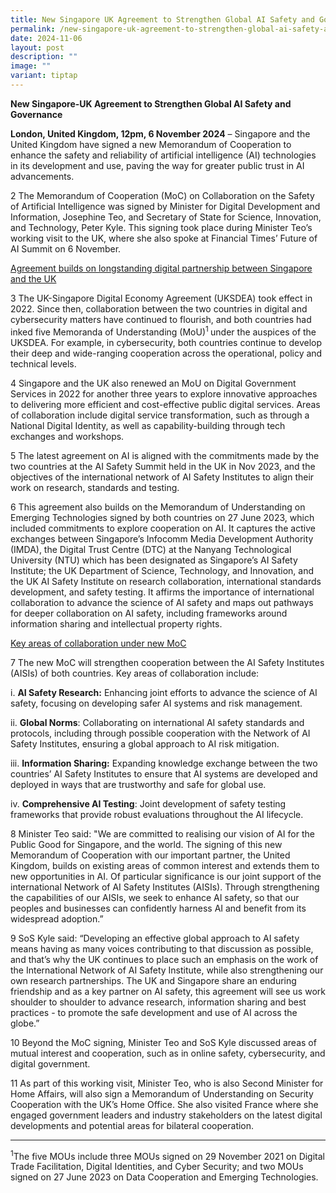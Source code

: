 ```yaml
---
title: New Singapore UK Agreement to Strengthen Global AI Safety and Governance
permalink: /new-singapore-uk-agreement-to-strengthen-global-ai-safety-and-governance/
date: 2024-11-06
layout: post
description: ""
image: ""
variant: tiptap
---
```

<p><strong>New Singapore-UK Agreement to Strengthen Global AI Safety and Governance</strong>
</p>
<p><strong>London, United Kingdom, 12pm, 6 November 2024</strong> – Singapore
and the United Kingdom have signed a new Memorandum of Cooperation to enhance
the safety and reliability of artificial intelligence (AI) technologies
in its development and use, paving the way for greater public trust in
AI advancements.</p>
<p>2 The Memorandum of Cooperation (MoC) on Collaboration on the Safety of
Artificial Intelligence was signed by Minister for Digital Development
and Information, Josephine Teo, and Secretary of State for Science, Innovation,
and Technology, Peter Kyle. This signing took place during Minister Teo’s
working visit to the UK, where she also spoke at Financial Times’ Future
of AI Summit on 6 November.</p>
<p><u>Agreement builds on longstanding digital partnership between Singapore and the UK</u>
</p>
<p>3 The UK-Singapore Digital Economy Agreement (UKSDEA) took effect in 2022.
Since then, collaboration between the two countries in digital and cybersecurity
matters have continued to flourish, and both countries had inked five Memoranda
of Understanding (MoU)<sup>1 </sup>under the auspices of the UKSDEA. For
example, in cybersecurity, both countries continue to develop their deep
and wide-ranging cooperation across the operational, policy and technical
levels.</p>
<p>4 Singapore and the UK also renewed an MoU on Digital Government Services
in 2022 for another three years to explore innovative approaches to delivering
more efficient and cost-effective public digital services. Areas of collaboration
include digital service transformation, such as through a National Digital
Identity, as well as capability-building through tech exchanges and workshops.</p>
<p>5 The latest agreement on AI is aligned with the commitments made by the
two countries at the AI Safety Summit held in the UK in Nov 2023, and the
objectives of the international network of AI Safety Institutes to align
their work on research, standards and testing.</p>
<p>6 This agreement also builds on the Memorandum of Understanding on Emerging
Technologies signed by both countries on 27 June 2023, which included commitments
to explore cooperation on AI. It captures the active exchanges between
Singapore’s Infocomm Media Development Authority (IMDA), the Digital Trust
Centre (DTC) at the Nanyang Technological University (NTU) which has been
designated as Singapore’s AI Safety Institute; the UK Department of Science,
Technology, and Innovation, and the UK AI Safety Institute on research
collaboration, international standards development, and safety testing.
It affirms the importance of international collaboration to advance the
science of AI safety and maps out pathways for deeper collaboration on
AI safety, including frameworks around information sharing and intellectual
property rights.</p>
<p><u>Key areas of collaboration under new MoC</u>
</p>
<p>7 The new MoC will strengthen cooperation between the AI Safety Institutes
(AISIs) of both countries. Key areas of collaboration include:</p>
<p>i. <strong>AI Safety Research:</strong> Enhancing joint efforts to advance
the science of AI safety, focusing on developing safer AI systems and risk
management.</p>
<p>ii. <strong>Global Norms</strong>: Collaborating on international AI safety
standards and protocols, including through possible cooperation with the
Network of AI Safety Institutes, ensuring a global approach to AI risk
mitigation.</p>
<p>iii. <strong>Information Sharing:</strong> Expanding knowledge exchange
between the two countries’ AI Safety Institutes to ensure that AI systems
are developed and deployed in ways that are trustworthy and safe for global
use.</p>
<p>iv. <strong>Comprehensive AI Testing</strong>: Joint development of safety
testing frameworks that provide robust evaluations throughout the AI lifecycle.</p>
<p>8 Minister Teo said: "We are committed to realising our vision of AI for
the Public Good for Singapore, and the world. The signing of this new Memorandum
of Cooperation with our important partner, the United Kingdom, builds on
existing areas of common interest and extends them to new opportunities
in AI. Of particular significance is our joint support of the international
Network of AI Safety Institutes (AISIs). Through strengthening the capabilities
of our AISIs, we seek to enhance AI safety, so that our peoples and businesses
can confidently harness AI and benefit from its widespread adoption.”</p>
<p>9 SoS Kyle said: “Developing an effective global approach to AI safety
means having as many voices contributing to that discussion as possible,
and that’s why the UK continues to place such an emphasis on the work of
the International Network of AI Safety Institute, while also strengthening
our own research partnerships. The UK and Singapore share an enduring friendship
and as a key partner on AI safety, this agreement will see us work shoulder
to shoulder to advance research, information sharing and best practices
- to promote the safe development and use of AI across the globe.”</p>
<p>10 Beyond the MoC signing, Minister Teo and SoS Kyle discussed areas of
mutual interest and cooperation, such as in online safety, cybersecurity,
and digital government.</p>
<p>11 As part of this working visit, Minister Teo, who is also Second Minister
for Home Affairs, will also sign a Memorandum of Understanding on Security
Cooperation with the UK’s Home Office. She also visited France where she
engaged government leaders and industry stakeholders on the latest digital
developments and potential areas for bilateral cooperation.
<br>
</p>
<hr>
<p><sup>1</sup>The five MOUs include three MOUs signed on 29 November 2021
on Digital Trade Facilitation, Digital Identities, and Cyber Security;
and two MOUs signed on 27 June 2023 on Data Cooperation and Emerging Technologies.</p>